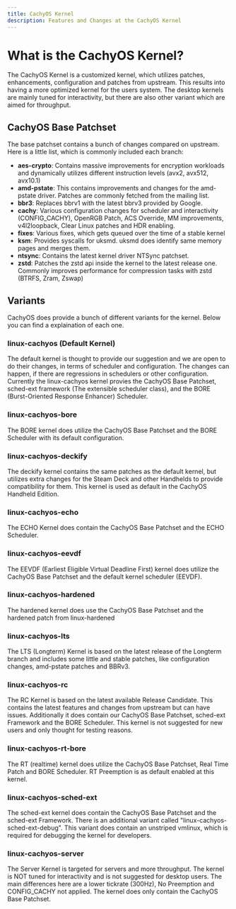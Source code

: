 ```yaml
---
title: CachyOS Kernel
description: Features and Changes at the CachyOS Kernel
---
```


# What is the CachyOS Kernel?

The CachyOS Kernel is a customized kernel, which utilizes patches, enhancements, configuration and patches from upstream.
This results into having a more optimized kernel for the users system. The desktop kernels are mainly tuned for interactivity, but there are also other variant which are aimed for throughput.


## CachyOS Base Patchset

The base patchset contains a bunch of changes compared on upstream. Here is a little list, which is commonly included each branch:

- **aes-crypto**: Contains massive improvements for encryption workloads and dynamically utilizes different instruction levels (avx2, avx512, avx10.1)
- **amd-pstate**: This contains improvements and changes for the amd-pstate driver. Patches are commonly fetched from the mailing list.
- **bbr3**: Replaces bbrv1 with the latest bbrv3 provided by Google.
- **cachy**: Various configuration changes for scheduler and interactivity (CONFIG_CACHY), OpenRGB Patch, ACS Override, MM improvements, v4l2loopback, Clear Linux patches and HDR enabling.
- **fixes**: Various fixes, which gets queued over the time of a stable kernel
- **ksm**: Provides syscalls for uksmd. uksmd does identify same memory pages and merges them.
- **ntsync**: Contains the latest kernel driver NTSync patchset.
- **zstd**: Patches the zstd api inside the kernel to the latest release one. Commonly improves performance for compression tasks with zstd (BTRFS, Zram, Zswap)

## Variants

CachyOS does provide a bunch of different variants for the kernel. Below you can find a explaination of each one.


### linux-cachyos (Default Kernel)

The default kernel is thought to provide our suggestion and we are open to do their changes, in terms of scheduler and configuration.
The changes can happen, if there are regressions in schedulers or other configuration.
Currently the linux-cachyos kernel provies the CachyOS Base Patchset, sched-ext framework (The extensible scheduler class), and the BORE (Burst-Oriented Response Enhancer) Scheduler.

### linux-cachyos-bore

The BORE kernel does utilize the CachyOS Base Patchset and the BORE Scheduler with its default configuration.

### linux-cachyos-deckify

The deckify kernel contains the same patches as the default kernel, but utilizes extra changes for the Steam Deck and other Handhelds to provide compatibility for them.
This kernel is used as default in the CachyOS Handheld Edition.

### linux-cachyos-echo

The ECHO Kernel does contain the CachyOS Base Patchset and the ECHO Scheduler.

### linux-cachyos-eevdf

The EEVDF (Earliest Eligible Virtual Deadline First) kernel does utilize the CachyOS Base Patchset and the default kernel scheduler (EEVDF).

### linux-cachyos-hardened

The hardened kernel does use the CachyOS Base Patchset and the hardened patch from linux-hardened

### linux-cachyos-lts

The LTS (Longterm) Kernel is based on the latest release of the Longterm branch and includes some little and stable patches, like configuration changes, amd-pstate patches and BBRv3.

### linux-cachyos-rc

The RC Kernel is based on the latest available Release Candidate. This contains the latest features and changes from upstream but can have issues.
Additionally it does contain our CachyOS Base Patchset, sched-ext Framework and the BORE Scheduler.
This kernel is not suggested for new users and only thought for testing reasons.

### linux-cachyos-rt-bore

The RT (realtime) kernel does utilize the CachyOS Base Patchset, Real Time Patch and BORE Scheduler. RT Preemption is as default enabled at this kernel.

### linux-cachyos-sched-ext

The sched-ext kernel does contain the CachyOS Base Patchset and the sched-ext Framework. There is an additional variant called "linux-cachyos-sched-ext-debug". This variant does contain an unstriped vmlinux, which is required for debugging the kernel for developers.

### linux-cachyos-server

The Server Kernel is targeted for servers and more throughput. The kernel is NOT tuned for interactivity and is not suggested for desktop users.
The main differences here are a lower tickrate (300Hz), No Preemption and CONFIG_CACHY not applied. The kernel does only contain the CachyOS Base Patchset.
